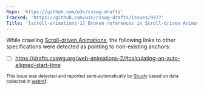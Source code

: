 ```yaml
---
Repo: 'https://github.com/w3c/csswg-drafts'
Tracked: 'https://github.com/w3c/csswg-drafts/issues/9377'
Title: '[scroll-animations-1] Broken references in Scroll-driven Animations'
---
```


While crawling [Scroll-driven Animations](https://drafts.csswg.org/scroll-animations-1/), the following links to other specifications were detected as pointing to non-existing anchors:
* [ ] https://drafts.csswg.org/web-animations-2/#calculating-an-auto-aligned-start-time

<sub>This issue was detected and reported semi-automatically by [Strudy](https://github.com/w3c/strudy/) based on data collected in [webref](https://github.com/w3c/webref/).</sub>
